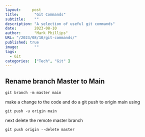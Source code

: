 ```yaml
---
layout:     post 
title:       "Git Commands"
subtitle:    ""
description: "A selection of useful git commands"
date:        2023-08-10
author:      "Mark Phillips"
URL: "/2023/08/10/git-commands/"
published: true
image:       ""
tags:        
  - Git
categories:  ["Tech", "Git" ]
---
```


## Rename branch Master to Main 
```
git branch -m master main
```
make a change to the code and do a git push to origin main using

``` 
git push -u origin main
```
next delete the remote master branch
```
git push origin --delete master
```
 